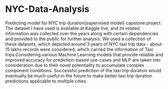 # NYC-Data-Analysis
Predicting model for NYC trip duration(supervised model) capstone project
The dataset I have used is available at Kaggle live, and its related information was collected over the years along with certain dependencies and provided to the public for further analysis. We used a collection of these datasets, which depicted around 3 years of NYC taxi trip data - about 15 lakhs records were considered, which carried the information of Taxi trips.Considering various Machine Learning models that provide reliable and improved accuracy for prediction-based use-cases and MLP are taken into consideration due to their novel potentiality to accumulate complex component conditions. Successful prediction of the taxi trip duration would eventually be much useful in the future to make better taxi trip duration predictions applicable to multiple cities.
